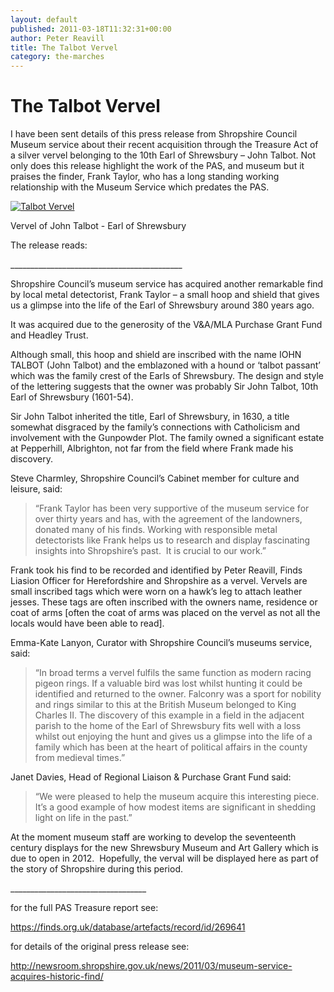 ```yaml
---
layout: default
published: 2011-03-18T11:32:31+00:00
author: Peter Reavill
title: The Talbot Vervel
category: the-marches
---
```

The Talbot Vervel
=================

I have been sent details of this press release from Shropshire Council Museum service about their recent acquisition through the Treasure Act of  a silver vervel belonging to the 10th Earl of Shrewsbury – John Talbot. Not only does this release highlight the work of the PAS, and museum but it praises the finder, Frank Taylor, who has a long standing working relationship with the Museum Service which predates the PAS.

[![Talbot Vervel](http://finds.org.uk/blogs/themarches/files/2011/03/HESH-3A6AE5-1024x514.jpg)](http://finds.org.uk/blogs/themarches/files/2011/03/HESH-3A6AE5.jpg)

Vervel of John Talbot - Earl of Shrewsbury

The release reads:

\_\_\_\_\_\_\_\_\_\_\_\_\_\_\_\_\_\_\_\_\_\_\_\_\_\_\_\_\_\_\_\_\_\_\_\_\_\_\_\_\_\_\_

Shropshire Council’s museum service has acquired another remarkable find by local metal detectorist, Frank Taylor – a small hoop and shield that gives us a glimpse into the life of the Earl of Shrewsbury around 380 years ago.

It was acquired due to the generosity of the V&A/MLA Purchase Grant Fund and Headley Trust.

Although small, this hoop and shield are inscribed with the name IOHN TALBOT (John Talbot) and the emblazoned with a hound or ‘talbot passant’ which was the family crest of the Earls of Shrewsbury. The design and style of the lettering suggests that the owner was probably Sir John Talbot, 10th Earl of Shrewsbury (1601-54).

Sir John Talbot inherited the title, Earl of Shrewsbury, in 1630, a title somewhat disgraced by the family’s connections with Catholicism and involvement with the Gunpowder Plot. The family owned a significant estate at Pepperhill, Albrighton, not far from the field where Frank made his discovery.

Steve Charmley, Shropshire Council’s Cabinet member for culture and leisure, said:

> “Frank Taylor has been very supportive of the museum service for over thirty years and has, with the agreement of the landowners, donated many of his finds. Working with responsible metal detectorists like Frank helps us to research and display fascinating insights into Shropshire’s past.  It is crucial to our work.”

Frank took his find to be recorded and identified by Peter Reavill, Finds Liasion Officer for Herefordshire and Shropshire as a vervel. Vervels are small inscribed tags which were worn on a hawk’s leg to attach leather jesses. These tags are often inscribed with the owners name, residence or coat of arms \[often the coat of arms was placed on the vervel as not all the locals would have been able to read\].

Emma-Kate Lanyon, Curator with Shropshire Council’s museums service, said:

> “In broad terms a vervel fulfils the same function as modern racing pigeon rings. If a valuable bird was lost whilst hunting it could be identified and returned to the owner. Falconry was a sport for nobility and rings similar to this at the British Museum belonged to King Charles II. The discovery of this example in a field in the adjacent parish to the home of the Earl of Shrewsbury fits well with a loss whilst out enjoying the hunt and gives us a glimpse into the life of a family which has been at the heart of political affairs in the county from medieval times.”

Janet Davies, Head of Regional Liaison & Purchase Grant Fund said:

> “We were pleased to help the museum acquire this interesting piece. It’s a good example of how modest items are significant in shedding light on life in the past.”

At the moment museum staff are working to develop the seventeenth century displays for the new Shrewsbury Museum and Art Gallery which is due to open in 2012.  Hopefully, the verval will be displayed here as part of the story of Shropshire during this period.

\_\_\_\_\_\_\_\_\_\_\_\_\_\_\_\_\_\_\_\_\_\_\_\_\_\_\_\_\_\_\_\_\_\_

for the full PAS Treasure report see:

https://finds.org.uk/database/artefacts/record/id/269641

for details of the original press release see:

http://newsroom.shropshire.gov.uk/news/2011/03/museum-service-acquires-historic-find/
